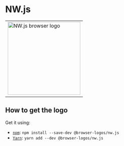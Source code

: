NW.js
=====

<!-- markdownlint-disable line-length no-inline-html -->
<table>
    <tr height=240>
        <td>
            <a href="https://github.com/alrra/browser-logos/tree/896ab303b43decd25c518ea5dc0081e6974d344a/src/nw.js">
                <img width=230 src="https://raw.githubusercontent.com/alrra/browser-logos/896ab303b43decd25c518ea5dc0081e6974d344a/src/nw.js/nw.js_512x512.png" alt="NW.js browser logo">
            </a>
        </td>
    </tr>
</table>
<!-- markdownlint-enable line-length no-inline-html -->

How to get the logo
-------------------

Get it using:

* [`npm`][npm]: `npm install --save-dev @browser-logos/nw.js`
* [`Yarn`][yarn]: `yarn add --dev @browser-logos/nw.js`

<!-- Link labels: -->

[npm]: https://www.npmjs.com/
[yarn]: https://yarnpkg.com/
